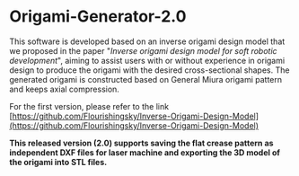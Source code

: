 # Origami-Generator-2.0
This software is developed based on an inverse origami design model that we proposed in the paper "*Inverse origami design model for soft robotic development*", aiming to assist users with or without experience in origami design to produce the origami with the desired cross-sectional shapes. The generated origami is constructed based on General Miura origami pattern and keeps axial compression. 

For the first version, please refer to the link [https://github.com/Flourishingsky/Inverse-Origami-Design-Model](https://github.com/Flourishingsky/Inverse-Origami-Design-Model)

**This released version (2.0) supports saving the flat crease pattern as independent DXF files for laser machine and exporting the 3D model of the origami into STL files.**
